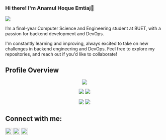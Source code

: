 ### Hi there! I'm Anamul Hoque Emtiaj👋
![](https://komarev.com/ghpvc/?username=Anamul-Hoque-Emtiaj&color=brightgreen)

I’m a final-year Computer Science and Engineering student at BUET, with a passion for backend development and DevOps.

I'm constantly learning and improving, always excited to take on new challenges in backend engineering and DevOps. Feel free to explore my repositories, and reach out if you'd like to collaborate!

<!--
**Anamul-Hoque-Emtiaj/Anamul-Hoque-Emtiaj** is a ✨ _special_ ✨ repository because its `README.md` (this file) appears on your GitHub profile.

Here are some ideas to get you started:

- 🔭 I’m currently working on ...
- 🌱 I’m currently learning ...
- 👯 I’m looking to collaborate on ...
- 🤔 I’m looking for help with ...
- 💬 Ask me about ...
- 📫 How to reach me: ...
- 😄 Pronouns: ...
- ⚡ Fun fact: ...
-->

## Profile Overview

<div align="center">
  
![](http://github-profile-summary-cards.vercel.app/api/cards/profile-details?username=Anamul-Hoque-Emtiaj&theme=onedark)

![](http://github-profile-summary-cards.vercel.app/api/cards/repos-per-language?username=Anamul-Hoque-Emtiaj&theme=onedark) ![](http://github-profile-summary-cards.vercel.app/api/cards/most-commit-language?username=Anamul-Hoque-Emtiaj&theme=onedark)

![](http://github-profile-summary-cards.vercel.app/api/cards/stats?username=Anamul-Hoque-Emtiaj&theme=onedark) ![](http://github-profile-summary-cards.vercel.app/api/cards/productive-time?username=Anamul-Hoque-Emtiaj&theme=onedark&utcOffset=8)

</div>

## Connect with me:
[<img align="left" alt="LinkedIn" width="22px" src="https://cdn.jsdelivr.net/npm/simple-icons@v3/icons/linkedin.svg" />][linkedin]
[<img align="left" alt="Facebook" width="22px" src="https://cdn.jsdelivr.net/npm/simple-icons@v3/icons/facebook.svg" />][facebook]
[<img align="left" alt="Resume" width="22px" src="https://cdn.jsdelivr.net/npm/simple-icons@11.14.0/icons/files.svg" />][resume]

[linkedin]: https://www.linkedin.com/in/anamul-hoque-emtiaj-1b944a1a2/
[facebook]: https://www.facebook.com/AnamulHaqueEmtiaz?mibextid=ZbWKwL
[resume]: https://anamul-hoque-emtiaj.github.io/resume.pdf

